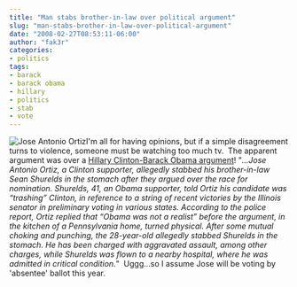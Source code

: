 ```yaml
---
title: "Man stabs brother-in-law over political argument"
slug: "man-stabs-brother-in-law-over-political-argument"
date: "2008-02-27T08:53:11-06:00"
author: "fak3r"
categories:
- politics
tags:
- barack
- barack obama
- hillary
- politics
- stab
- vote
---
```


![Jose Antonio Ortiz](http://www.fak3r.com/wp-content/uploads/2008/02/jose-antonio-ortiz.jpg)I'm all for having opinions, but if a simple disagreement turns to violence, someone must be watching too much tv.  The apparent argument was over a [Hillary Clinton-Barack Obama argument](http://www.celebratty.net/hillary-clinton-supporter-stabs-brother-in-law)! "_...Jose Antonio Ortiz, a Clinton supporter, allegedly stabbed his brother-in-law Sean Shurelds in the stomach after they argued over the race for nomination. Shurelds, 41, an Obama supporter, told Ortiz his candidate was “trashing” Clinton, in reference to a string of recent victories by the Illinois senator in preliminary voting in various states. According to the police report, Ortiz replied that “Obama was not a realist” before the argument, in the kitchen of a Pennsylvania home, turned physical. After some mutual choking and punching, the 28-year-old allegedly stabbed Shurelds in the stomach. He has been charged with aggravated assault, among other charges, while Shurelds was flown to a nearby hospital, where he was admitted in critical condition._"  Uggg...so I assume Jose will be voting by 'absentee' ballot this year.
